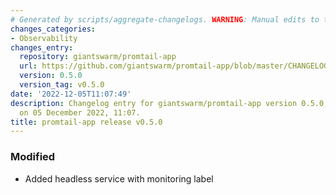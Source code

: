 ```yaml
---
# Generated by scripts/aggregate-changelogs. WARNING: Manual edits to this files will be overwritten.
changes_categories:
- Observability
changes_entry:
  repository: giantswarm/promtail-app
  url: https://github.com/giantswarm/promtail-app/blob/master/CHANGELOG.md#050---2022-12-05
  version: 0.5.0
  version_tag: v0.5.0
date: '2022-12-05T11:07:49'
description: Changelog entry for giantswarm/promtail-app version 0.5.0, published
  on 05 December 2022, 11:07.
title: promtail-app release v0.5.0
---
```


### Modified
- Added headless service with monitoring label
